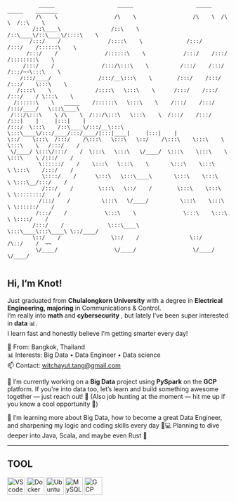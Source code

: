 ```
          _____                    _____                    _____    _____    _______         
         /\    \                  /\    \                  /\    \  /\    \  /::\    \        
        /::\____\                /::\    \                /::\____\/::\____\/::::\    \       
       /:::/    /               /::::\    \              /:::/    /:::/    /::::::\    \      
      /:::/    /               /::::::\    \            /:::/    /:::/    /::::::::\    \     
     /:::/    /               /:::/\:::\    \          /:::/    /:::/    /:::/~~\:::\    \    
    /:::/____/               /:::/__\:::\    \        /:::/    /:::/    /:::/    \:::\    \   
   /::::\    \              /::::\   \:::\    \      /:::/    /:::/    /:::/    / \:::\    \  
  /::::::\    \   _____    /::::::\   \:::\    \    /:::/    /:::/    /:::/____/   \:::\____\ 
 /:::/\:::\    \ /\    \  /:::/\:::\   \:::\    \  /:::/    /:::/    /:::|    |     |:::|    |
/:::/  \:::\    /::\____\/:::/__\:::\   \:::\____\/:::/____/:::/____/|:::|____|     |:::|    |
\::/    \:::\  /:::/    /\:::\   \:::\   \::/    /\:::\    \:::\    \ \:::\    \   /:::/    / 
 \/____/ \:::\/:::/    /  \:::\   \:::\   \/____/  \:::\    \:::\    \ \:::\    \ /:::/    /  
          \::::::/    /    \:::\   \:::\    \       \:::\    \:::\    \ \:::\    /:::/    /   
           \::::/    /      \:::\   \:::\____\       \:::\    \:::\    \ \:::\__/:::/    /    
           /:::/    /        \:::\   \::/    /        \:::\    \:::\    \ \::::::::/    /     
          /:::/    /          \:::\   \/____/          \:::\    \:::\    \ \::::::/    /      
         /:::/    /            \:::\    \               \:::\    \:::\    \ \::::/    /       
        /:::/    /              \:::\____\               \:::\____\:::\____\ \::/____/        
        \::/    /                \::/    /                \::/    /\::/    /  ~~              
         \/____/                  \/____/                  \/____/  \/____/                   
                                                                                              
```
## Hi, I’m Knot!  
Just graduated from **Chulalongkorn University** with a degree in **Electrical Engineering, majoring** in Communications & Control.  
I’m really into **math**  and **cybersecurity** , but lately I’ve been super interested in **data** 📊.  
I learn fast and honestly believe I’m getting smarter every day!

📍 From: Bangkok, Thailand  
📊 Interests: Big Data • Data Engineer • Data science  
📫 Contact: witchayut.tang@gmail.com

🔭 I’m currently working on a **Big Data** project using **PySpark** on the **GCP** platform.
If you're into data too, let’s learn and build something awesome together — just reach out! 🙌
(Also job hunting at the moment — hit me up if you know a cool opportunity 💼)

🌱 I’m learning more about Big Data, how to become a great Data Engineer,
and sharpening my logic and coding skills every day 🧠💻
Planning to dive deeper into Java, Scala, and maybe even Rust 🚀
***
## TOOL
<p align="left"> <img src="https://upload.wikimedia.org/wikipedia/commons/thumb/9/9a/Visual_Studio_Code_1.35_icon.svg/250px-Visual_Studio_Code_1.35_icon.svg.png" alt="VScode" title="VScode" width="40" height="40"/> 
  <img src="https://cdn.jsdelivr.net/gh/devicons/devicon/icons/docker/docker-original.svg" alt="Docker" title="Docker" width="40" height="40"/> 
  <img src="https://upload.wikimedia.org/wikipedia/commons/thumb/9/9e/UbuntuCoF.svg/1024px-UbuntuCoF.svg.png" title="Ubuntu" width="40" height="40">
  <img src="https://zixzax.net/wp-content/uploads/2020/05/MySQL-%E0%B8%84%E0%B8%B7%E0%B8%AD%E0%B8%AD%E0%B8%B0%E0%B9%84%E0%B8%A3.png" title="MySQL" width="40" height="40">
  <img src="https://avatars.githubusercontent.com/u/2810941?s=280&v=4" title="GCP" width="40" height="40">
  
  

